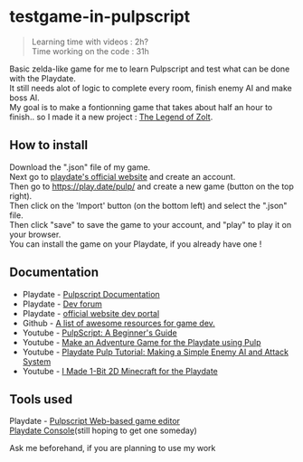 # testgame-in-pulpscript  

> Learning time with videos : 2h?  
> Time working on the code : 31h  

Basic zelda-like game for me to learn Pulpscript and test what can be done with the Playdate.  
It still needs alot of logic to complete every room, finish enemy AI and make boss AI.  
My goal is to make a fontionning game that takes about half an hour to finish.. so I made it a new project : [The Legend of Zolt](https://umsd1.itch.io/the-legend-of-zolt).  

## How to install  
Download the ".json" file of my game.  
Next go to [playdate's official website](https://play.date/pulp) and create an account.  
Then go to https://play.date/pulp/ and create a new game (button on the top right).  
Then click on the 'Import' button (on the bottom left) and select the ".json" file.  
Then click "save" to save the game to your account, and "play" to play it on your browser.  
You can install the game on your Playdate, if you already have one !  

## Documentation  
* Playdate - [Pulpscript Documentation](https://play.date/pulp/docs/pulpscript/)  
* Playdate - [Dev forum](https://devforum.play.date/)  
* Playdate - [official website dev portal](https://play.date/dev/)  
* Github - [A list of awesome resources for game dev.](https://github.com/sayhiben/awesome-playdate)  
* Youtube - [PulpScript: A Beginner's Guide](https://www.youtube.com/watch?v=r5GnCjsAqeQ)  
* Youtube - [Make an Adventure Game for the Playdate using Pulp](https://www.youtube.com/watch?v=p4eLcP3hgJc)  
* Youtube - [Playdate Pulp Tutorial: Making a Simple Enemy AI and Attack System](https://www.youtube.com/watch?v=ERJ0J2vxbzk)  
* Youtube - [I Made 1-Bit 2D Minecraft for the Playdate](https://www.youtube.com/watch?v=_Z1zlLM1PT4)  
  
## Tools used  
Playdate - [Pulpscript Web-based game editor](https://play.date/pulp/)  
[Playdate Console](https://shop.play.date/)(still hoping to get one someday)  
  
Ask me beforehand, if you are planning to use my work  
